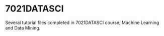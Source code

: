 # 7021DATASCI

Several tutorial files completed in 7021DATASCI course, Machine Learning and Data Mining.
